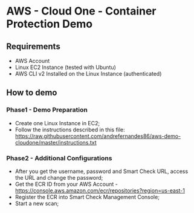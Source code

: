 # AWS - Cloud One - Container Protection Demo

## Requirements
- AWS Account
- Linux EC2 Instance (tested with Ubuntu)
- AWS CLI v2 Installed on the  Linux Instance (authenticated)

## How to demo
### Phase1 - Demo Preparation
- Create one Linux Instance in EC2;
- Follow the instructions described in this file: https://raw.githubusercontent.com/andrefernandes86/aws-demo-cloudone/master/instructions.txt

### Phase2 - Additional Configurations
- After you get the username, password and Smart Check URL, access the URL and change the password;
- Get the ECR ID from your AWS Account - https://console.aws.amazon.com/ecr/repositories?region=us-east-1
- Register the ECR into Smart Check Management Console;
- Start a new scan;
